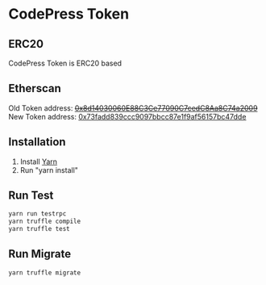 # CodePress Token

## ERC20

CodePress Token is ERC20 based

## Etherscan

Old Token address: [~~0x8d14030060E88C3Ce77090C7cedC8Aa8C74a2009~~](https://etherscan.io/address/0x8d14030060e88c3ce77090c7cedc8aa8c74a2009)<br>
New Token address: [0x73fadd839ccc9097bbcc87e1f9af56157bc47dde](https://etherscan.io/address/0x73fadd839ccc9097bbcc87e1f9af56157bc47dde)

## Installation

1. Install [Yarn](https://yarnpkg.com)
2. Run "yarn install"

## Run Test

```bash
yarn run testrpc
yarn truffle compile
yarn truffle test
```

## Run Migrate

```bash
yarn truffle migrate
```
